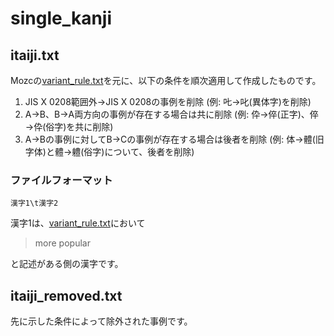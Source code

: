 # single_kanji

## itaiji.txt

Mozcの[variant_rule.txt](https://github.com/google/mozc/blob/master/src/data/single_kanji/variant_rule.txt)を元に、以下の条件を順次適用して作成したものです。

1. JIS X 0208範囲外→JIS X 0208の事例を削除 (例: 𠮟→叱(異体字)を削除)
2. A→B、B→A両方向の事例が存在する場合は共に削除 (例: 伜→倅(正字)、倅→伜(俗字)を共に削除)
3. A→Bの事例に対してB→Cの事例が存在する場合は後者を削除 (例: 体→體(旧字体)と體→軆(俗字)について、後者を削除)

### ファイルフォーマット

```
漢字1\t漢字2
```

漢字1は、[variant_rule.txt](https://github.com/google/mozc/blob/master/src/data/single_kanji/variant_rule.txt)において

> more popular

と記述がある側の漢字です。

## itaiji_removed.txt

先に示した条件によって除外された事例です。
